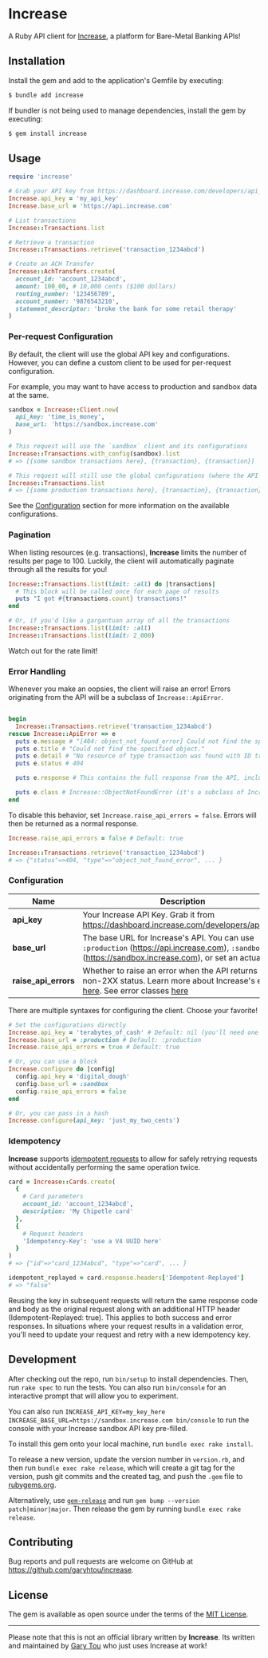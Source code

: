 # Increase

A Ruby API client for [Increase](https://increase.com/), a platform for Bare-Metal Banking APIs!

## Installation

Install the gem and add to the application's Gemfile by executing:

```sh
$ bundle add increase
```

If bundler is not being used to manage dependencies, install the gem by executing:

```sh
$ gem install increase
```

## Usage

```ruby
require 'increase'

# Grab your API key from https://dashboard.increase.com/developers/api_keys
Increase.api_key = 'my_api_key'
Increase.base_url = 'https://api.increase.com'

# List transactions
Increase::Transactions.list

# Retrieve a transaction
Increase::Transactions.retrieve('transaction_1234abcd')

# Create an ACH Transfer
Increase::AchTransfers.create(
  account_id: 'account_1234abcd',
  amount: 100_00, # 10,000 cents ($100 dollars)
  routing_number: '123456789',
  account_number: '9876543210',
  statement_descriptor: 'broke the bank for some retail therapy'
)
```

### Per-request Configuration

By default, the client will use the global API key and configurations. However, you can define a custom client to be
used for per-request configuration.

For example, you may want to have access to production and sandbox data at the same.

```ruby
sandbox = Increase::Client.new(
  api_key: 'time_is_money',
  base_url: 'https://sandbox.increase.com'
)

# This request will use the `sandbox` client and its configurations
Increase::Transactions.with_config(sandbox).list
# => [{some sandbox transactions here}, {transaction}, {transaction}]

# This request will still use the global configurations (where the API key is a production key)
Increase::Transactions.list
# => [{some production transactions here}, {transaction}, {transaction}]
```

See the [Configuration](#configuration) section for more information on the available configurations.

### Pagination

When listing resources (e.g. transactions), **Increase** limits the number of results per page to 100. Luckily, the
client will automatically paginate through all the results for you!

```ruby
Increase::Transactions.list(limit: :all) do |transactions|
  # This block will be called once for each page of results
  puts "I got #{transactions.count} transactions!"
end

# Or, if you'd like a gargantuan array of all the transactions
Increase::Transactions.list(limit: :all)
Increase::Transactions.list(limit: 2_000)
```

Watch out for the rate limit!

### Error Handling

Whenever you make an oopsies, the client will raise an error! Errors originating from the API will be a subclass
of `Increase::ApiError`.

```ruby

begin
  Increase::Transactions.retrieve('transaction_1234abcd')
rescue Increase::ApiError => e
  puts e.message # "[404: object_not_found_error] Could not find the specified object. No resource of type ..."
  puts e.title # "Could not find the specified object."
  puts e.detail # "No resource of type transaction was found with ID transaction_1234abcd."
  puts e.status # 404

  puts e.response # This contains the full response from the API, including headers! (its a Faraday::Env object)

  puts e.class # Increase::ObjectNotFoundError (it's a subclass of Increase::ApiError!)
end
```

To disable this behavior, set `Increase.raise_api_errors = false`. Errors will then be returned as a normal response.

```ruby
Increase.raise_api_errors = false # Default: true

Increase::Transactions.retrieve('transaction_1234abcd')
# => {"status"=>404, "type"=>"object_not_found_error", ... }
```

### Configuration

| Name                 | Description                                                                                                                                                                                                                                                     | Default                      |
|----------------------|-----------------------------------------------------------------------------------------------------------------------------------------------------------------------------------------------------------------------------------------------------------------|------------------------------|
| **api_key**          | Your Increase API Key. Grab it from https://dashboard.increase.com/developers/api_keys                                                                                                                                                                          | `nil`                        |
| **base_url**         | The base URL for Increase's API. You can use `:production` (https://api.increase.com), `:sandbox` (https://sandbox.increase.com), or set an actual URL                                                                                                          | `"https://api.increase.com"` |
| **raise_api_errors** | Whether to raise an error when the API returns a non-2XX status. Learn more about Increase's errors [here](https://increase.com/documentation/api#errors). See error classes [here](https://github.com/garyhtou/increase-ruby/blob/main/lib/increase/errors.rb) | `true`                       |

There are multiple syntaxes for configuring the client. Choose your favorite!

```ruby
# Set the configurations directly
Increase.api_key = 'terabytes_of_cash' # Default: nil (you'll need one tho!)
Increase.base_url = :production # Default: :production
Increase.raise_api_errors = true # Default: true

# Or, you can use a block
Increase.configure do |config|
  config.api_key = 'digital_dough'
  config.base_url = :sandbox
  config.raise_api_errors = false
end

# Or, you can pass in a hash
Increase.configure(api_key: 'just_my_two_cents')
```

### Idempotency

**Increase** supports [idempotent requests](https://increase.com/documentation/api#idempotency) to allow for safely
retrying requests without accidentally performing the same operation twice.

```ruby
card = Increase::Cards.create(
  {
    # Card parameters
    account_id: 'account_1234abcd',
    description: 'My Chipotle card'
  },
  {
    # Request headers
    'Idempotency-Key': 'use a V4 UUID here'
  }
)
# => {"id"=>"card_1234abcd", "type"=>"card", ... }

idempotent_replayed = card.response.headers['Idempotent-Replayed']
# => "false"
```

Reusing the key in subsequent requests will return the same response code and body as the original request along with an
additional HTTP header (Idempotent-Replayed: true). This applies to both success and error responses. In situations
where your request results in a validation error, you'll need to update your request and retry with a new idempotency
key.

## Development

After checking out the repo, run `bin/setup` to install dependencies. Then, run `rake spec` to run the tests. You can
also run `bin/console` for an interactive prompt that will allow you to experiment.

You can also run `INCREASE_API_KEY=my_key_here INCREASE_BASE_URL=https://sandbox.increase.com bin/console` to run the
console with your Increase sandbox API key pre-filled.

To install this gem onto your local machine, run `bundle exec rake install`.

To release a new version, update the version number in `version.rb`, and then run `bundle exec rake release`, which will
create a git tag for the version, push git commits and the created tag, and push the `.gem` file
to [rubygems.org](https://rubygems.org).

Alternatively, use [`gem-release`](https://github.com/svenfuchs/gem-release) and
run `gem bump --version patch|minor|major`. Then release the gem by running `bundle exec rake release`.

## Contributing

Bug reports and pull requests are welcome on GitHub at https://github.com/garyhtou/increase.

## License

The gem is available as open source under the terms of
the [MIT License](https://github.com/garyhtou/increase-ruby/blob/main/LICENSE.txt).

---

Please note that this is not an official library written by **Increase**. Its written and maintained
by [Gary Tou](https://garytou.com/) who just uses Increase at work!
